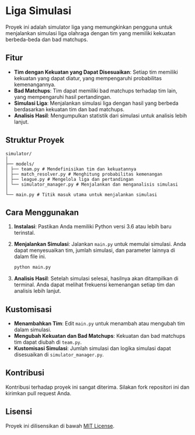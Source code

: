# Liga Simulasi

Proyek ini adalah simulator liga yang memungkinkan pengguna untuk menjalankan simulasi liga olahraga dengan tim yang memiliki kekuatan berbeda-beda dan bad matchups.

## Fitur

- **Tim dengan Kekuatan yang Dapat Disesuaikan**: Setiap tim memiliki kekuatan yang dapat diatur, yang mempengaruhi probabilitas kemenangannya.
- **Bad Matchups**: Tim dapat memiliki bad matchups terhadap tim lain, yang mempengaruhi hasil pertandingan.
- **Simulasi Liga**: Menjalankan simulasi liga dengan hasil yang berbeda berdasarkan kekuatan tim dan bad matchups.
- **Analisis Hasil**: Mengumpulkan statistik dari simulasi untuk analisis lebih lanjut.

## Struktur Proyek

```
simulator/
│
├── models/
│ ├── team.py # Mendefinisikan tim dan kekuatannya
│ ├── match_resolver.py # Menghitung probabilitas kemenangan
│ ├── league.py # Mengelola liga dan pertandingan
│ └── simulator_manager.py # Menjalankan dan menganalisis simulasi
│
└── main.py # Titik masuk utama untuk menjalankan simulasi
```

## Cara Menggunakan

1. **Instalasi**: Pastikan Anda memiliki Python versi 3.6 atau lebih baru terinstal.
2. **Menjalankan Simulasi**: Jalankan `main.py` untuk memulai simulasi. Anda dapat menyesuaikan tim, jumlah simulasi, dan parameter lainnya di dalam file ini.

    ```bash
    python main.py
    ```

3. **Analisis Hasil**: Setelah simulasi selesai, hasilnya akan ditampilkan di terminal. Anda dapat melihat frekuensi kemenangan setiap tim dan analisis lebih lanjut.

## Kustomisasi

- **Menambahkan Tim**: Edit `main.py` untuk menambah atau mengubah tim dalam simulasi.
- **Mengubah Kekuatan dan Bad Matchups**: Kekuatan dan bad matchups tim dapat diubah di `team.py`.
- **Kustomisasi Simulasi**: Jumlah simulasi dan logika simulasi dapat disesuaikan di `simulator_manager.py`.

## Kontribusi

Kontribusi terhadap proyek ini sangat diterima. Silakan fork repositori ini dan kirimkan pull request Anda.

## Lisensi

Proyek ini dilisensikan di bawah [MIT License](LICENSE).
